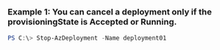 ### Example 1: You can cancel a deployment only if the provisioningState is Accepted or Running.
```powershell
PS C:\> Stop-AzDeployment -Name deployment01
```

